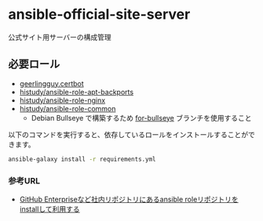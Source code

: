ansible-official-site-server
================================

公式サイト用サーバーの構成管理

必要ロール
---------------------

* [geerlingguy.certbot](https://galaxy.ansible.com/geerlingguy/certbot)
* [histudy/ansible-role-apt-backports](https://github.com/histudy/ansible-role-apt-backports)
* [histudy/ansible-role-nginx](https://github.com/histudy/ansible-role-nginx)  
* [histudy/ansible-role-common](https://github.com/histudy/ansible-role-common)
  * Debian Bullseye で構築するため [for-bullseye](https://github.com/histudy/ansible-role-common/tree/for-bullseye) ブランチを使用すること

以下のコマンドを実行すると、依存しているロールをインストールすることができます。

```sh
ansible-galaxy install -r requirements.yml
```

### 参考URL

* [GitHub Enterpriseなど社内リポジトリにあるansible roleリポジトリをinstallして利用する](https://qiita.com/yassan168/items/0fea8bbc80c39448d7fd)
